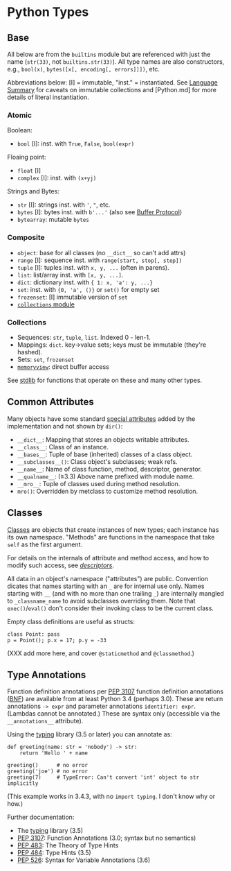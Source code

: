 Python Types
============


Base
----

All below are from the `builtins` module but are referenced with just
the name (`str(33)`, not `builtins.str(33)`). All type names are also
constructors, e.g., `bool(x)`, `bytes([x[, encoding[, errors]]])`,
etc.

Abbreviations below: [I] = immutable, "inst." = instantiated. See
[Language Summary](language.md) for caveats on immutable collections
and [Python.md] for more details of literal instantiation.

### Atomic

Boolean:
* `bool` [I]: inst. with `True`, `False`, `bool(expr)`

Floaing point:
* `float` [I]
* `complex` [I]: inst. with `(x+yj)`

Strings and Bytes:
* `str` [I]: strings inst. with `'`, `"`, etc.
* `bytes` [I]: bytes inst. with `b'...'` (also see [Buffer Protocol][bufprot])
* `bytearray`: mutable `bytes`

### Composite

* `object`: base for all classes (no `__dict__` so can't add attrs)
* `range` [I]: sequence inst. with `range(start, stop[, step])`
* `tuple` [I]: tuples inst. with `x, y, ...` (often in parens).
* `list`: list/array inst. with `[x, y, ...]`.
* `dict`: dictionary inst. with `{ 1: x, 'a': y, ...}`
* `set`: inst. with `{0, 'a', ()}` or `set()` for empty set
* `frozenset`: [I] immutable version of `set`
* [`collections` module][collections]

### Collections

* Sequences: `str`, `tuple`, `list`. Indexed 0 - len-1.
* Mappings: `dict`. key→value sets; keys must be immutable (they're hashed).
* Sets: `set`, `frozenset`
* [`memoryview`]: direct buffer access

See [stdlib](stdlib.md) for functions that operate on these and many
other types.


Common Attributes
-----------------

Many objects have some standard [special attributes] added by the
implementation and not shown by `dir()`:
- `__dict__`: Mapping that stores an objects writable attributes.
- `__class__`: Class of an instance.
- `__bases__`: Tuple of base (inherited) classes of a class object.
- `__subclasses__()`: Class object's subclasses; weak refs.
- `__name__`: Name of class function, method, descriptor, generator.
- `__qualname__`: (≥3.3) Above name prefixed with module name.
- `__mro__`: Tuple of classes used during method resolution.
- `mro()`: Overridden by metclass to customize method resolution.


Classes
-------

[Classes] are objects that create instances of new types; each
instance has its own namespace. "Methods" are functions in the
namespace that take `self` as the first argument.

For details on the internals of attribute and method access, and how
to modify such access, see _[descriptors](functions.md#Descriptors)_.

All data in an object's namespace ("attributes") are public.
Convention dicates that names starting with an `_` are for internal
use only. Names starting with `__` (and with no more than one trailing
`_`) are internally mangled to `_classname_name` to avoid subclasses
overriding them. Note that `exec()`/`eval()` don't consider their
invoking class to be the current class.

Empty class definitions are useful as structs:

    class Point: pass
    p = Point(); p.x = 17; p.y = -33


(XXX add more here, and cover `@staticmethod` and `@classmethod`.)


Type Annotations
----------------

Function definition annotations per [PEP 3107] function definition
annotations ([BNF][funcdef]) are available from at least Python 3.4
(perhaps 3.0). These are return annotations `-> expr` and parameter
annotations `identifier: expr`. (Lambdas cannot be annotated.) These
are syntax only (accessible via the `__annotations__` attribute).

Using the [typing] library (3.5 or later) you can annotate as:

    def greeting(name: str = 'nobody') -> str:
        return 'Hello ' + name

    greeting()      # no error
    greeting('joe') # no error
    greeting(7)     # TypeError: Can't convert 'int' object to str implicitly

(This example works in 3.4.3, with no `import typing`. I don't know
why or how.)

Further documentation:
* The [typing] library (3.5)
* [PEP 3107]: Function Annotations (3.0; syntax but no semantics)
* [PEP 483]:  The Theory of Type Hints
* [PEP 484]:  Type Hints (3.5)
* [PEP 526]:  Syntax for Variable Annotations (3.6)



[Classes]: https://docs.python.org/3.6/tutorial/classes.html
[PEP 3107]: https://www.python.org/dev/peps/pep-3107/
[PEP 483]: https://www.python.org/dev/peps/pep-0483/
[PEP 484]: https://www.python.org/dev/peps/pep-0484/
[PEP 526]: https://www.python.org/dev/peps/pep-0526/
[`memoryview`]: https://docs.python.org/3/library/stdtypes.html#typememoryview
[bufprot]: https://docs.python.org/3/c-api/buffer.html#bufferobjects
[collections]: https://docs.python.org/3/library/collections.html#module-collections
[funcdef]: https://docs.python.org/3/reference/compound_stmts.html#function-definitions
[special attributes]: https://docs.python.org/3/library/stdtypes.html#special-attributes
[typing]: https://docs.python.org/3/library/typing.html

